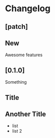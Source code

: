 # Changelog

## [patch]

## New

Awesome features

## [0.1.0]

Something 

## Title 

## Another Title 

* list 
* list 2